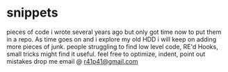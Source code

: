 snippets
========

pieces of code i wrote several years ago but only got time now to put them in a repo.
As time goes on and i explore my old HDD i will keep on adding more pieces of junk.
people struggling to find low level code, RE'd Hooks, small tricks might find it useful.
feel free to optimize, indent, point out mistakes
drop me email @ r41p41@gmail.com
